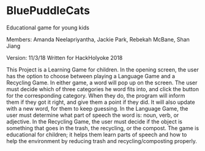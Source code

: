 # BluePuddleCats
Educational game for young kids

Members: Amanda Neelapriyantha, Jackie Park, Rebekah McBane, Shan Jiang

Version: 11/3/18
Written for HackHolyoke 2018

This Project is a Learning Game for children. 
In the opening screen, the user has the option to choose between playing a Language Game and a Recycling Game. 
In either game, a word will pop up on the screen. 
The user must decide which of three categories he word fits into, and click the button for the corresponding category. 
When they do, the program will inform them if they got it right, and give them a point if they did. 
It will also update with a new word, for them to keep guessing.
In the Language Game, the user must determine what part of speech the word is: noun, verb, or adjective. 
In the Recycling Game, the user must decide if the object is something that goes in the trash, the recycling, or the compost.
The game is educational for children; it helps them learn parts of speech 
and how to help the environment by reducing trash and recycling/composting properly.
